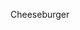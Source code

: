 Cheeseburger

<!---
BurgerOfCheese/BurgerOfCheese is a ✨ special ✨ repository because its `README.md` (this file) appears on your GitHub profile.
You can click the Preview link to take a look at your changes.
--->
